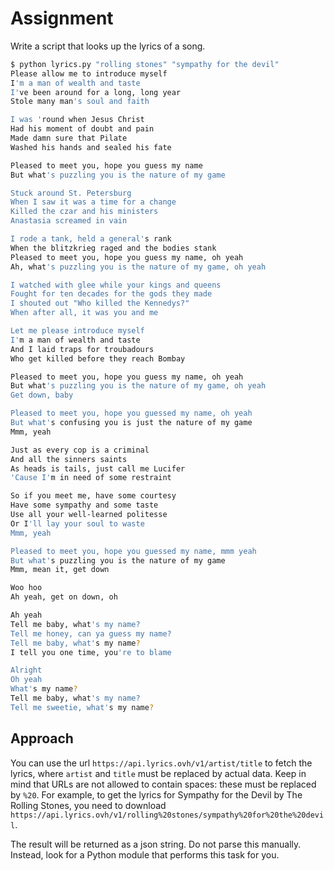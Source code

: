 # Assignment

Write a script that looks up the lyrics of a song.

```bash
$ python lyrics.py "rolling stones" "sympathy for the devil"
Please allow me to introduce myself
I'm a man of wealth and taste
I've been around for a long, long year
Stole many man's soul and faith

I was 'round when Jesus Christ
Had his moment of doubt and pain
Made damn sure that Pilate
Washed his hands and sealed his fate

Pleased to meet you, hope you guess my name
But what's puzzling you is the nature of my game

Stuck around St. Petersburg
When I saw it was a time for a change
Killed the czar and his ministers
Anastasia screamed in vain

I rode a tank, held a general's rank
When the blitzkrieg raged and the bodies stank
Pleased to meet you, hope you guess my name, oh yeah
Ah, what's puzzling you is the nature of my game, oh yeah

I watched with glee while your kings and queens
Fought for ten decades for the gods they made
I shouted out "Who killed the Kennedys?"
When after all, it was you and me

Let me please introduce myself
I'm a man of wealth and taste
And I laid traps for troubadours
Who get killed before they reach Bombay

Pleased to meet you, hope you guess my name, oh yeah
But what's puzzling you is the nature of my game, oh yeah
Get down, baby

Pleased to meet you, hope you guessed my name, oh yeah
But what's confusing you is just the nature of my game
Mmm, yeah

Just as every cop is a criminal
And all the sinners saints
As heads is tails, just call me Lucifer
'Cause I'm in need of some restraint

So if you meet me, have some courtesy
Have some sympathy and some taste
Use all your well-learned politesse
Or I'll lay your soul to waste
Mmm, yeah

Pleased to meet you, hope you guessed my name, mmm yeah
But what's puzzling you is the nature of my game
Mmm, mean it, get down

Woo hoo
Ah yeah, get on down, oh

Ah yeah
Tell me baby, what's my name?
Tell me honey, can ya guess my name?
Tell me baby, what's my name?
I tell you one time, you're to blame

Alright
Oh yeah
What's my name?
Tell me baby, what's my name?
Tell me sweetie, what's my name?
```

## Approach

You can use the url `https://api.lyrics.ovh/v1/artist/title` to fetch the lyrics, where `artist` and `title` must
be replaced by actual data. Keep in mind that URLs are not allowed to contain spaces: these must
be replaced by `%20`. For example, to get the lyrics for Sympathy for the Devil by The Rolling Stones,
you need to download `https://api.lyrics.ovh/v1/rolling%20stones/sympathy%20for%20the%20devil`.

The result will be returned as a json string. Do not parse this manually.
Instead, look for a Python module that performs this task for you.
